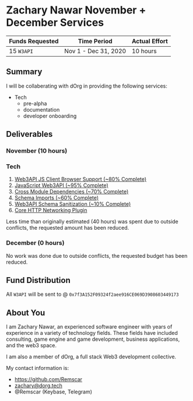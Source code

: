 # Zachary Nawar November + December Services

| Funds Requested | Time Period | Actual Effort |
|-|-|-|
| 15 `W3API` | Nov 1 - Dec 31, 2020 | 10 hours |

## Summary

I will be collaberating with dOrg in providing the following services:
- Tech
    - pre-alpha
    - documentation
    - developer onboarding

## Deliverables

### November (10 hours)

### Tech

1. [Web3API JS Client Browser Support (~80% Complete)](https://github.com/Web3-API/prototype/issues/28)  
1. [JavaScript Web3API (~95% Complete)](https://github.com/Web3-API/prototype/issues/59)
1. [Cross Module Dependencies (~70% Complete)](https://github.com/Web3-API/prototype/issues/41)  
1. [Schema Imports (~60% Complete)](https://github.com/Web3-API/prototype/issues/55)  
1. [Web3API Schema Sanitization (~10% Complete)](https://github.com/Web3-API/prototype/issues/61)
1. [Core HTTP Networking Plugin](https://github.com/Web3-API/prototype/issues/65)

Less time than originally estimated (40 hours) was spent due to outside conflicts, the requested amount has been reduced.

### December (0 hours)

No work was done due to outside conflicts, the requested budget has been reduced.

## Fund Distribution

All `W3API` will be sent to @ `0x7f3A152F09324f2aee916CE069D3908603449173`

## About You

I am Zachary Nawar, an experienced software engineer with years of experience in a variety of technology fields.
These fields have included consulting, game engine and game development, business applications, and the web3 space.

I am also a member of dOrg, a full stack Web3 development collective.

My contact information is:

- https://github.com/Remscar  
- zachary@dorg.tech
- @Remscar (Keybase, Telegram)
